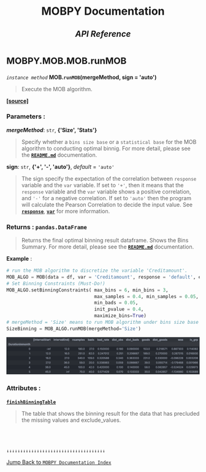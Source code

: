 <h1><strong><p align = center> MOBPY Documentation </p></strong></h1>

<h2><p  align=center><strong style = 'font-style:italic'>API Reference</strong></p></h2>

<h1><span style = 'font-size:smaller'> MOBPY.MOB.MOB.runMOB </span></h1>

_`instance method`_ **MOB.`runMOB`(mergeMethod, sign = 'auto')**

> Execute the MOB algorithm.

[**[source]**](https://github.com/ChenTaHung/Monotonic-Optimal-Binning/blob/main/src/MOBPY/MOB.py#L195-L256)

### **Parameters** : <br>

**_mergeMethod_**: `str`, **{'Size', 'Stats'}**

> Specify whether a `bins size base` or a `statistical base` for the MOB algorithm to conducting optimal binnig. For more detail, please see the [**`README.md`**](https://github.com/ChenTaHung/Monotonic-Optimal-Binning/blob/main/README.md) documentation.


**sign**: `str`, **{'+', '-', 'auto'}**, _default_ = `'auto'`

> The sign specify the expectation of the correlation between `response` variable and the `var` variable. If set to `'+'`, then it means that the `response` variable and the `var` variable shows a positive correlation, and `'-'` for a negative correlation. If set to `'auto'` then the program will calculate the Pearson Correlation to decide the input value. See [**`response`**](https://github.com/ChenTaHung/Monotonic-Optimal-Binning/tree/main/doc/MOBPY-MOB-MOB.md), [**`var`**](https://github.com/ChenTaHung/Monotonic-Optimal-Binning/tree/main/doc/MOBPY-MOB-MOB.md) for more information.

### **Returns** : `pandas.DataFrame`

> Returns the final optimal binning result dataframe. Shows the Bins Summary. For more detail, please see the [**`README.md`**](https://github.com/ChenTaHung/Monotonic-Optimal-Binning/blob/main/README.md) documentation.

**Example** :

```python
# run the MOB algorithm to discretize the variable 'Creditamount'.
MOB_ALGO = MOB(data = df, var = 'Creditamount', response = 'default', exclude_value = None) 
# Set Binning Constraints (Must-Do!)
MOB_ALGO.setBinningConstraints( max_bins = 6, min_bins = 3, 
                                max_samples = 0.4, min_samples = 0.05, 
                                min_bads = 0.05, 
                                init_pvalue = 0.4, 
                                maximize_bins=True)
# mergeMethod = 'Size' means to run MOB algorithm under bins size base
SizeBinning = MOB_ALGO.runMOB(mergeMethod='Size')
```

<p align = 'center'><img src = 'https://github.com/ChenTaHung/Monotonic-Optimal-Binning/blob/main/doc/images/Durationinmonth-bins-summary.png' alt = 'Image' style = 'width: 1000px'/></p>


<h3><strong> Attributes : </strong></h3>

[**`finishBinningTable`**](https://github.com/ChenTaHung/Monotonic-Optimal-Binning/blob/main/src/MOBPY/MOB.py#L152-L154)

> The table that shows the binning result for the data that has precluded the missing values and exclude_values.

<br><br>

`↓↓↓↓↓↓↓↓↓↓↓↓↓↓↓↓↓↓↓↓↓↓↓↓↓↓↓↓↓↓↓↓↓↓↓↓`

[Jump Back to `MOBPY Documentation Index`](https://github.com/ChenTaHung/Monotonic-Optimal-Binning/blob/main/doc/MOBPY-API-Ref.md)